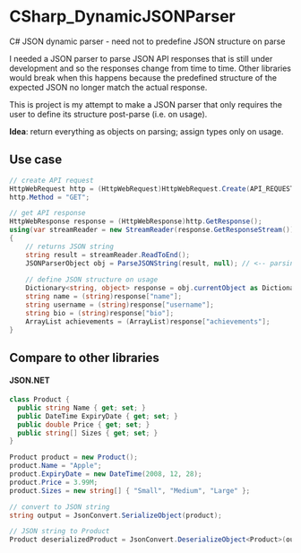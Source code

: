 # CSharp_DynamicJSONParser
C# JSON dynamic parser - need not to predefine JSON structure on parse

I needed a JSON parser to parse JSON API responses that is still under development and so the responses change from time to time. Other libraries would break when this happens because the predefined structure of the expected JSON no longer match the actual response. 

This is project is my attempt to make a JSON parser that only requires the user to define its structure post-parse (i.e. on usage).

<b>Idea</b>: return everything as objects on parsing; assign types only on usage.

## Use case
```c#
// create API request
HttpWebRequest http = (HttpWebRequest)HttpWebRequest.Create(API_REQUEST_URL);
http.Method = "GET";

// get API response
HttpWebResponse response = (HttpWebResponse)http.GetResponse();
using(var streamReader = new StreamReader(response.GetResponseStream()))
{
    // returns JSON string
    string result = streamReader.ReadToEnd();
    JSONParserObject obj = ParseJSONString(result, null); // <-- parsing
    
    // define JSON structure on usage
    Dictionary<string, object> response = obj.currentObject as Dictionary<string, object>;
    string name = (string)response["name"];
    string username = (string)response["username"];
    string bio = (string)response["bio"];
    ArrayList achievements = (ArrayList)response["achievements"];
}  
```

## Compare to other libraries
#### JSON.NET
```c#
class Product {
  public string Name { get; set; }
  public DateTime ExpiryDate { get; set; }
  public double Price { get; set; }
  public string[] Sizes { get; set; }
}

Product product = new Product();
product.Name = "Apple";
product.ExpiryDate = new DateTime(2008, 12, 28);
product.Price = 3.99M;
product.Sizes = new string[] { "Small", "Medium", "Large" };

// convert to JSON string
string output = JsonConvert.SerializeObject(product);

// JSON string to Product
Product deserializedProduct = JsonConvert.DeserializeObject<Product>(output);
```
